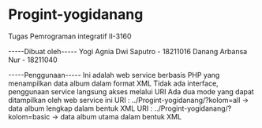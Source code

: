 Progint-yogidanang
==================

Tugas Pemrograman integratif II-3160

-----Dibuat oleh-----
Yogi Agnia Dwi Saputro	- 18211016
Danang Arbansa Nur	- 18211040

-----Penggunaan-----
Ini adalah web service berbasis PHP yang menampilkan data album dalam format XML
Tidak ada interface, penggunaan service langsung akses melalui URI
Ada dua mode yang dapat ditampilkan oleh web service ini
URI : ../Progint-yogidanang/?kolom=all -> data album lengkap dalam bentuk XML
URI : ../Progint-yogidanang/?kolom=basic -> data album utama dalam bentuk XML
